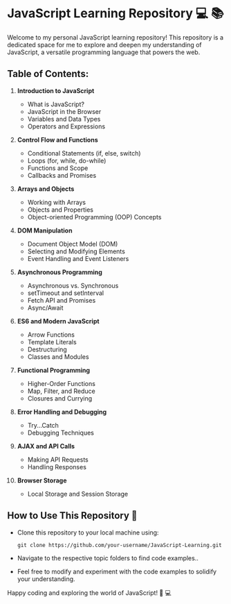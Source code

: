 # JavaScript Learning Repository :computer: :books:

Welcome to my personal JavaScript learning repository! This repository is a dedicated space for me to explore and deepen my understanding of JavaScript, a versatile programming language that powers the web.

## Table of Contents:

1. **Introduction to JavaScript**

   - What is JavaScript?
   - JavaScript in the Browser
   - Variables and Data Types
   - Operators and Expressions

2. **Control Flow and Functions**

   - Conditional Statements (if, else, switch)
   - Loops (for, while, do-while)
   - Functions and Scope
   - Callbacks and Promises

3. **Arrays and Objects**

   - Working with Arrays
   - Objects and Properties
   - Object-oriented Programming (OOP) Concepts

4. **DOM Manipulation**

   - Document Object Model (DOM)
   - Selecting and Modifying Elements
   - Event Handling and Event Listeners

5. **Asynchronous Programming**

   - Asynchronous vs. Synchronous
   - setTimeout and setInterval
   - Fetch API and Promises
   - Async/Await

6. **ES6 and Modern JavaScript**

   - Arrow Functions
   - Template Literals
   - Destructuring
   - Classes and Modules

7. **Functional Programming**

   - Higher-Order Functions
   - Map, Filter, and Reduce
   - Closures and Currying

8. **Error Handling and Debugging**

   - Try...Catch
   - Debugging Techniques

9. **AJAX and API Calls**

   - Making API Requests
   - Handling Responses

10. **Browser Storage**
    - Local Storage and Session Storage

## How to Use This Repository :rocket:

- Clone this repository to your local machine using:

  ```
  git clone https://github.com/your-username/JavaScript-Learning.git
  ```

- Navigate to the respective topic folders to find code examples..

- Feel free to modify and experiment with the code examples to solidify your understanding.

Happy coding and exploring the world of JavaScript! :tada: :computer:
